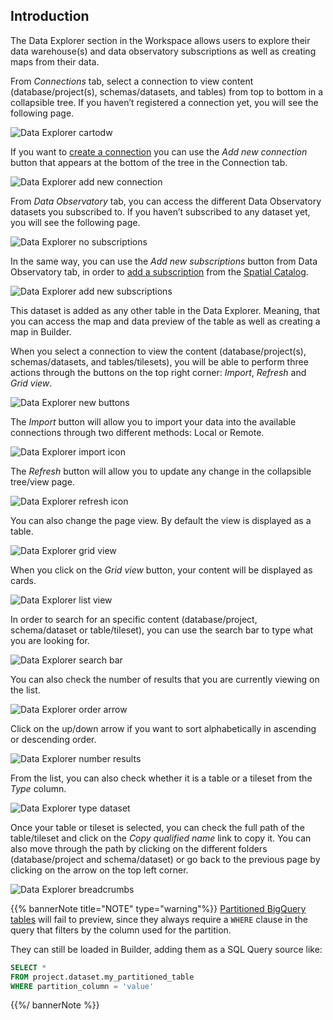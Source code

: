 ## Introduction

<!-- The CARTO Workspace provides an improved and easier experience to help the user build maps and solutions using their geospatial data. -->

The Data Explorer section in the Workspace allows users to explore their data warehouse(s) and data observatory subscriptions as well as creating maps from their data. 

From *Connections* tab, select a connection to view content (database/project(s), schemas/datasets, and tables) from top to bottom in a collapsible tree. If you haven’t registered a connection yet, you will see the following page.

![Data Explorer cartodw](/img/cloud-native-workspace/data-explorer/de_the_cartodw.png)

If you want to <a href="https://docs.carto.com/carto-user-manual/connections/creating-a-connection/" target="_blank">create a connection</a> you can use the *Add new connection* button that appears at the bottom of the tree in the Connection tab.

![Data Explorer add new connection](/img/cloud-native-workspace/data-explorer/de_add_the_new_connection.png) 

From *Data Observatory* tab, you can access the different Data Observatory datasets you subscribed to. If you haven’t subscribed to any dataset yet, you will see the following page.

![Data Explorer no subscriptions](/img/cloud-native-workspace/data-explorer/de_no_subscriptions.png)

In the same way, you can use the *Add new subscriptions* button from Data Observatory tab, in order to [add a subscription](../../data-observatory/introduction/#your-subscriptions-and-samples) from the <a href="https://docs.carto.com/carto-user-manual/data-observatory/introduction/" target="_blank">Spatial Catalog</a>.

![Data Explorer add new subscriptions](/img/cloud-native-workspace/data-explorer/de_add_the_new_subscriptions.png) 

This dataset is added as any other table in the Data Explorer. Meaning, that you can access the map and data preview of the table as well as creating a map in Builder. 

When you select a connection to view the content  (database/project(s), schemas/datasets, and tables/tilesets), you will be able to perform three actions through the buttons on the top right corner: *Import*, *Refresh* and *Grid view*.

![Data Explorer new buttons](/img/cloud-native-workspace/data-explorer/de_new_buttons.png) 

The *Import* button will allow you to import your data into the available connections through two different methods: Local or Remote.

![Data Explorer import icon](/img/cloud-native-workspace/data-explorer/de_import_icon.png) 

The *Refresh* button will allow you to update any change in the collapsible tree/view page.

![Data Explorer refresh icon](/img/cloud-native-workspace/data-explorer/de_refresh_icon.png) 

You can also change the page view. By default the view is displayed as a table. 

![Data Explorer grid view](/img/cloud-native-workspace/data-explorer/de_grid_view.png) 

When you click on the *Grid view* button, your content will be displayed as cards.

![Data Explorer list view](/img/cloud-native-workspace/data-explorer/de_list_view.png) 

In order to search for an specific content (database/project, schema/dataset or table/tileset), you can use the search bar to type what you are looking for.

![Data Explorer search bar](/img/cloud-native-workspace/data-explorer/de_search_bar.png)

You can also check the number of results that you are currently viewing on the list.

![Data Explorer order arrow](/img/cloud-native-workspace/data-explorer/de_order_arrow.png)

Click on the up/down arrow if you want to sort alphabetically in ascending or descending order.

![Data Explorer number results](/img/cloud-native-workspace/data-explorer/de_number_results.png)

From the list, you can also check whether it is a table or a tileset from the *Type* column.

![Data Explorer type dataset](/img/cloud-native-workspace/data-explorer/de_type_dataset.png) 

Once your table or tileset is selected, you can check the full path of the table/tileset and click on the *Copy qualified name* link to copy it. You can also move through the path by clicking on the different folders (database/project and schema/dataset) or go back to the previous page by clicking on the arrow on the top left corner.

![Data Explorer breadcrumbs](/img/cloud-native-workspace/data-explorer/de_breadcrumbs.png)

<!-- ![Data Explorer breadcrumbs](/img/cloud-native-workspace/data-explorer/de_the_breadcrumbs.png) -->

{{% bannerNote title="NOTE" type="warning"%}}
[Partitioned BigQuery tables](https://cloud.google.com/bigquery/docs/partitioned-tables) will fail to preview, since they always require a `WHERE` clause in the query that filters by the column used for the partition.

They can still be loaded in Builder, adding them as a SQL Query source like: 
```sql
SELECT * 
FROM project.dataset.my_partitioned_table 
WHERE partition_column = 'value'
```

{{%/ bannerNote %}}

